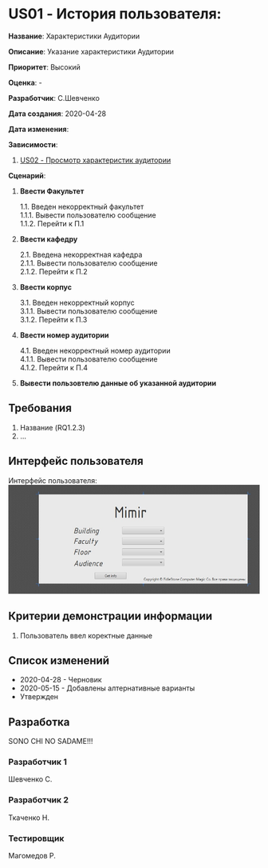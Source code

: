# US01 - История пользователя: 
**Название**: Характеристики Аудитории

**Описание**: Указание характеристики Аудитории

**Приоритет**: Высокий

**Оценка**: -

**Разработчик**: С.Шевченко

**Дата создания**: 2020-04-28

**Дата изменения**: 

**Зависимости**:

1. [US02 - Просмотр характеристик аудитории](US02.md)

**Сценарий**:

1. **Ввести Факультет**

    1.1. Введен некорректный факультет\
        1.1.1. Вывести пользователю сообщение\
        1.1.2. Перейти к П.1
    
2. **Ввести кафедру**

    2.1. Введена некорректная кафедра\
        2.1.1. Вывести пользователю сообщение\
        2.1.2. Перейти к П.2

3. **Ввести корпус**

    3.1. Введен некорректный корпус\
        3.1.1. Вывести пользователю сообщение\
        3.1.2. Перейти к П.3

4. **Ввести номер аудитории**

    4.1. Введен некорректный номер аудитории\
        4.1.1. Вывести пользователю сообщение\
        4.1.2. Перейти к П.4

5. **Вывести пользовтелю данные об указанной аудитории**

## Требования
1. Название (RQ1.2.3)
2. ...

## Интерфейс пользователя
Интерфейс пользователя:
![Основное окно](https://github.com/FiddleStoneComputerMagics/Project_Mimir/blob/master/docs/ui/Interface_Demo_2.jpg)

## Критерии демонстрации информации
1. Пользователь ввел коректные данные

## Список изменений
- 2020-04-28 - Черновик
- 2020-05-15 - Добавлены алтернативные варианты
- Утвержден

## Разработка
SONO CHI NO SADAME!!!

### Разработчик 1
Шевченко С.
### Разработчик 2
Ткаченко Н.
### Тестировщик
Магомедов Р.

